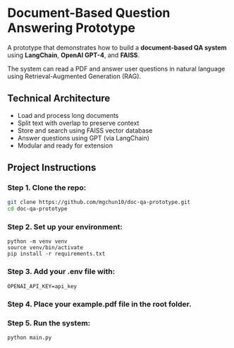 # Document-Based Question Answering Prototype

A prototype that demonstrates how to build a **document-based QA system** using **LangChain**, **OpenAI GPT-4**, and **FAISS**. 

The system can read a PDF and answer user questions in natural language using Retrieval-Augmented Generation (RAG).

## Technical Architecture

- Load and process long documents
- Split text with overlap to preserve context
- Store and search using FAISS vector database
- Answer questions using GPT (via LangChain)
- Modular and ready for extension

## Project Instructions

### Step 1. Clone the repo:

```bash
git clone https://github.com/mgchun10/doc-qa-prototype.git
cd doc-qa-prototype
```

### Step 2.	Set up your environment:

```
python -m venv venv
source venv/bin/activate     
pip install -r requirements.txt
```

### Step 3.	Add your .env file with:

```
OPENAI_API_KEY=api_key
```

### Step 4.	Place your example.pdf file in the root folder.

### Step 5.	Run the system:

```
python main.py
```
